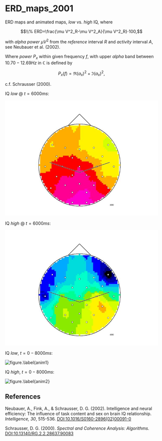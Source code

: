 # ERD_maps_2001
ERD maps and animated maps, *low* vs. *high* IQ, where 

$$\\% ERD=\frac{\mu V^2_R-\mu V^2_A}{\mu V^2_R}⋅100,$$

with *alpha power* $\mu V^2$ from the *reference* interval $R$ and *activity* interval $A$, see Neubauer et al. (2002).

Where *power* $P_x$ within given frequency $f$, with upper *alpha* band between $10.70-12.69 Hz$ in $\mathbb C$ is defined by

$$P_x(f)=\Re (a_x)^2+\Im (a_x)^2,$$

c.f. Schrausser (2000).

IQ *low* @ $t=6000 ms$:

![figure.\label{pic1}](Folie49low.JPG)

IQ *high* @ $t=6000 ms$:

![figure.\label{pic2}](Folie49high.JPG)

IQ *low*, $t=0-8000 ms$:

![figure.\label{anim1}](pic1.gif)

IQ *high*, $t=0-8000 ms$:

![figure.\label{anim2}](pic2.gif)

## References

Neubauer, A., Fink, A., & Schrausser, D. G. (2002). Intelligence and neural efficiency: The influence of task content and sex on brain IQ relationship. *Intelligence, 30*, 515-536. [DOI:10.1016/S0160-2896(02)00091-0](https://doi.org/10.1016/S0160-2896(02)00091-0)

Schrausser, D. G. (2000). *Spectral and Coherence Analysis: Algorithms*. [DOI:10.13140/RG.2.2.28637.90083](http://doi.org/10.13140/RG.2.2.28637.90083)
